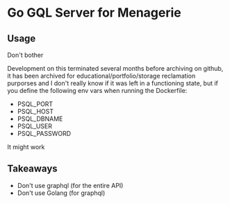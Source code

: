 # Go GQL Server for Menagerie

## Usage
Don't bother

Development on this terminated several months before archiving on github,
it has been archived for educational/portfolio/storage reclamation purporses
and I don't really know if it was left in a functioning state, but if you 
define the following env vars when running the Dockerfile:
* PSQL_PORT
* PSQL_HOST
* PSQL_DBNAME
* PSQL_USER
* PSQL_PASSWORD

It might work

## Takeaways
* Don't use graphql (for the entire API)
* Don't use Golang (for graphql)

